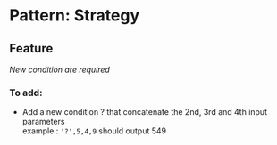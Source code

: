 # Pattern: Strategy

## Feature 

*New condition are required*

### To add:
 - Add a new condition ? that concatenate the 2nd, 3rd and 4th input parameters  
   example : `'?',5,4,9` should output 549
